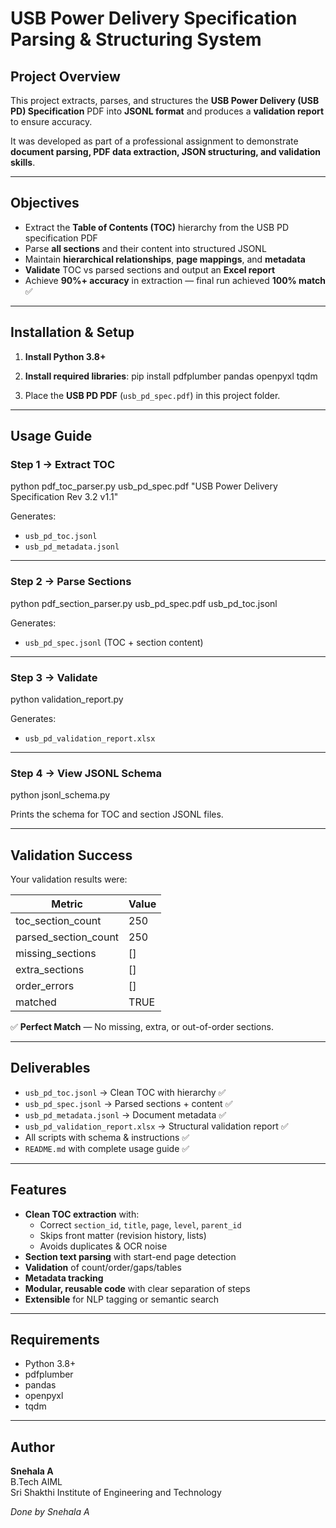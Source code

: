 # USB Power Delivery Specification Parsing & Structuring System

## **Project Overview**
This project extracts, parses, and structures the **USB Power Delivery (USB PD) Specification** PDF into **JSONL format** and produces a **validation report** to ensure accuracy.

It was developed as part of a professional assignment to demonstrate **document parsing, PDF data extraction, JSON structuring, and validation skills**.

---

## **Objectives**
- Extract the **Table of Contents (TOC)** hierarchy from the USB PD specification PDF  
- Parse **all sections** and their content into structured JSONL  
- Maintain **hierarchical relationships**, **page mappings**, and **metadata**  
- **Validate** TOC vs parsed sections and output an **Excel report**  
- Achieve **90%+ accuracy** in extraction — final run achieved **100% match** ✅  



---

## **Installation & Setup**
1. **Install Python 3.8+**
2. **Install required libraries**:
pip install pdfplumber pandas openpyxl tqdm

3. Place the **USB PD PDF** (`usb_pd_spec.pdf`) in this project folder.

---

## **Usage Guide**

### **Step 1 → Extract TOC**
python pdf_toc_parser.py usb_pd_spec.pdf "USB Power Delivery Specification Rev 3.2 v1.1"

Generates:  
- `usb_pd_toc.jsonl`  
- `usb_pd_metadata.jsonl`  

---

### **Step 2 → Parse Sections**

python pdf_section_parser.py usb_pd_spec.pdf usb_pd_toc.jsonl

Generates:  
- `usb_pd_spec.jsonl` (TOC + section content)

---

### **Step 3 → Validate**


python validation_report.py

Generates:  
- `usb_pd_validation_report.xlsx`

---

### **Step 4 → View JSONL Schema**

python jsonl_schema.py

Prints the schema for TOC and section JSONL files.

---

## **Validation Success**
Your validation results were:

| Metric                | Value |
|-----------------------|-------|
| toc_section_count     | 250   |
| parsed_section_count  | 250   |
| missing_sections      | []    |
| extra_sections        | []    |
| order_errors          | []    |
| matched               | TRUE  |

✅ **Perfect Match** — No missing, extra, or out-of-order sections.

---

## **Deliverables**
- `usb_pd_toc.jsonl` → Clean TOC with hierarchy ✅  
- `usb_pd_spec.jsonl` → Parsed sections + content ✅  
- `usb_pd_metadata.jsonl` → Document metadata ✅  
- `usb_pd_validation_report.xlsx` → Structural validation report ✅  
- All scripts with schema & instructions ✅  
- `README.md` with complete usage guide ✅  

---

## **Features**
- **Clean TOC extraction** with:
  - Correct `section_id`, `title`, `page`, `level`, `parent_id`
  - Skips front matter (revision history, lists)
  - Avoids duplicates & OCR noise
- **Section text parsing** with start-end page detection  
- **Validation** of count/order/gaps/tables  
- **Metadata tracking**  
- **Modular, reusable code** with clear separation of steps  
- **Extensible** for NLP tagging or semantic search  

---

## **Requirements**
- Python 3.8+
- pdfplumber
- pandas
- openpyxl
- tqdm


---

## **Author**
**Snehala A**  
B.Tech AIML  
Sri Shakthi Institute of Engineering and Technology  

*Done by Snehala A*
